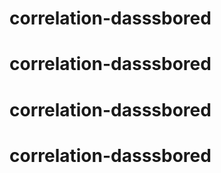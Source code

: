# correlation-dasssbored
# correlation-dasssbored
# correlation-dasssbored
# correlation-dasssbored
